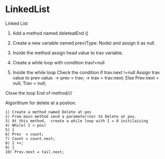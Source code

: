 # LinkedList
Linked List
1) Add a method named deleteatEnd ()
2) Create a new variable named prev(Type: Node)  and assign it as null.
3) Inside the method assign head value to trav variable.
4) Create a while loop with condition trav!=null

1) Inside the while loop 
Check the condition if trav.next !=null Assign trav value to prev value. -> prev = trav; -> trav = trav.next; Else Prev.next = null; Trav = null;

Close the loop End of method///




Algorithum for delete at a postion.

	1) Create a method named Delete at pos 
	2) From main method send a parameter(no) to Delete at pos.
	3) At this method,  create a while loop with I = 0 initilaizing 
	4) While( I > pos)
	5) {
	6) Prev  = count;
	7) Count = count.next;
	8) I ++;
	9) }
	10) Prev.next = tail.next;

